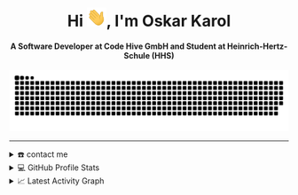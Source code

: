 <div align="center">
<h1 align="center">Hi <img width="35" src="https://github.com/1999AZZAR/1999AZZAR/blob/main/resources/img/waving.gif">, I'm Oskar Karol</h1>
<h4 align="center">A Software Developer at Code Hive GmbH and Student at Heinrich-Hertz-Schule (HHS)</h4>
</div>

<div align="center">
  <img src="https://github.com/1999AZZAR/1999AZZAR/blob/main/resources/img/grid-snake.svg" alt="snake" />
</div>

-----
<details>
  <summary>☎️ contact me</summary>
<div>
  <samp>
    <h2 align="center">you can reach me by:</h2>
    
    <p align="center">
      
      <br/>
      
      <a href="https://www.linkedin.com/in/oskarkarol/" target="_blank"><img align="center"
        src="https://img.shields.io/badge/linkedin-%231DA1F2.svg?style=for-the-badge&logo=linkedin&logoColor=white"
        alt="oskarkarol" height="30"/>
      </a>
      
      <a href="mailto:oskar.grabowski@code-hive.de" target="_blank"><img align="center"
        src="https://img.shields.io/badge/gmail-EA4335.svg?style=for-the-badge&logo=gmail&logoColor=white"
        alt="work-email" height="30"/>
      </a>
      
      <a href="https://instagram.com/oskarraw" target="_blank"><img align="center"
        src="https://img.shields.io/badge/instagram-%23E4405F.svg?style=for-the-badge&logo=Instagram&logoColor=white"
        alt="oskarraw" height="30"/>
      </a>
    
    </p>
    
  </samp>
</div>
</details>
  
  
  
<details>
  <summary>💻 GitHub Profile Stats</summary>
  <div>
  <samp>
    <h2 align="center"> Github stats
    <br/>
    
![](http://github-profile-summary-cards.vercel.app/api/cards/profile-details?username=oskarkarol&theme=2077)    
    
</details>
    
    

<details>
  <summary>📈 Latest Activity Graph</summary>
  <samp>
  <br/>
    
    
    
  <h2 align="center"> latest contribution </h2>
    
  <img alt="oskarkarols's Activity Graph"
       src="https://github-readme-activity-graph.vercel.app/graph?username=oskarkarol&bg_color=ffffff&color=000000&line=00f900&point=000000&area=true&hide_border=true" /></a>
        
<br/>
  </samp>
  </details>
  
<br/>
</details>
